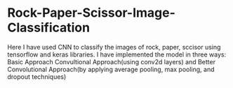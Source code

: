 # Rock-Paper-Scissor-Image-Classification

Here I have used CNN to classify the images of rock, paper, sccisor using tensorflow and keras libraries.
I have implemented the model in three ways:
Basic Approach
Convultional Approach(using conv2d layers) and 
Better Convolutional Approach(by applying average pooling, max pooling, and dropout techniques)
